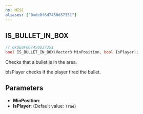 ```yaml
---
ns: MISC
aliases: ["0xde0f6d7450d37351"]
---
```

## IS_BULLET_IN_BOX

```c
// 0xDE0F6D7450D37351
bool IS_BULLET_IN_BOX(Vector3 MinPosition, bool IsPlayer);
```

Checks that a bullet is in the area.

bIsPlayer checks if the player fired the bullet.


## Parameters
* **MinPosition**: 
* **IsPlayer**: (Default value: `True`)
